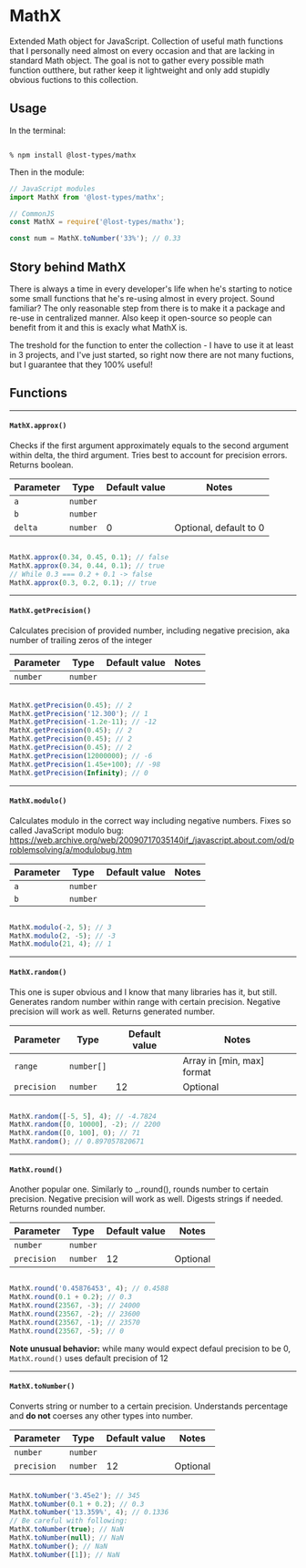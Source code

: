 # MathX

Extended Math object for JavaScript. Collection of useful math functions that I personally need almost on every occasion and that are lacking in standard Math object. The goal is not to gather every possible math function outthere, but rather keep it lightweight and only add stupidly obvious fuctions to this collection.

## Usage

In the terminal:
```

% npm install @lost-types/mathx

```

Then in the module:
```js
// JavaScript modules
import MathX from '@lost-types/mathx';

// CommonJS
const MathX = require('@lost-types/mathx');

const num = MathX.toNumber('33%'); // 0.33

```

## Story behind MathX

There is always a time in every developer's life when he's starting to notice some small functions that he's re-using almost in every project. Sound familiar? The only reasonable step from there is to make it a package and re-use in centralized manner. Also keep it open-source so people can benefit from it and this is exacly what MathX is.

The treshold for the function to enter the collection - I have to use it at least in 3 projects, and I've just started, so right now there are not many fuctions, but I guarantee that they 100% useful!

## Functions

***

#### `MathX.approx()`

Checks if the first argument approximately equals to the second argument within delta, the third argument. Tries best to account for precision errors. Returns boolean.

| **Parameter** | **Type** | **Default value** | **Notes**                                      |
|---------------|----------|-------------------|------------------------------------------------|
| `a`           | `number` |                   |                                                |
| `b`           | `number` |                   |                                                |
| `delta`       | `number` | 0                 | Optional, default to 0                         |

```js

MathX.approx(0.34, 0.45, 0.1); // false
MathX.approx(0.34, 0.44, 0.1); // true
// While 0.3 === 0.2 + 0.1 -> false
MathX.approx(0.3, 0.2, 0.1); // true

```

***

#### `MathX.getPrecision()`

Calculates precision of provided number, including negative precision, aka number of trailing zeros of the integer

| **Parameter** | **Type** | **Default value** | **Notes**                                      |
|---------------|----------|-------------------|------------------------------------------------|
| `number`      | `number` |                   |                                                |

```js

MathX.getPrecision(0.45); // 2
MathX.getPrecision('12.300'); // 1
MathX.getPrecision(-1.2e-11); // -12
MathX.getPrecision(0.45); // 2
MathX.getPrecision(0.45); // 2
MathX.getPrecision(0.45); // 2
MathX.getPrecision(12000000); // -6
MathX.getPrecision(1.45e+100); // -98
MathX.getPrecision(Infinity); // 0

```

***

#### `MathX.modulo()`

Calculates modulo in the correct way including negative numbers. Fixes so called JavaScript modulo bug: https://web.archive.org/web/20090717035140if_/javascript.about.com/od/problemsolving/a/modulobug.htm

| **Parameter** | **Type**  | **Default value** | **Notes**      |
|---------------|-----------|-------------------|----------------|
| `a`           |`number`   |                   |                |
| `b`           |`number`   |                   |                |

```js

MathX.modulo(-2, 5); // 3
MathX.modulo(2, -5); // -3
MathX.modulo(21, 4); // 1

```

***

#### `MathX.random()`

This one is super obvious and I know that many libraries has it, but still. Generates random number within range with certain precision. Negative precision will work as well. Returns generated number.

| **Parameter** | **Type**  | **Default value** | **Notes**                                        |
|---------------|-----------|-------------------|--------------------------------------------------|
| `range`       |`number[]` |                   | Array in [min, max] format                       |
| `precision`   |`number`   | 12                | Optional                                         |

```js

MathX.random([-5, 5], 4); // -4.7824
MathX.random([0, 10000], -2); // 2200
MathX.random([0, 100], 0); // 71
MathX.random(); // 0.897057820671

```

***

#### `MathX.round()`

Another popular one. Similarly to _.round(), rounds number to certain precision. Negative precision will work as well. Digests strings if needed. Returns rounded number.

| **Parameter** | **Type**  | **Default value** | **Notes**                                        |
|---------------|-----------|-------------------|--------------------------------------------------|
| `number`      |`number`   |                   |                                                  |
| `precision`   |`number`   | 12                | Optional                                         |

```js

MathX.round('0.45876453', 4); // 0.4588
MathX.round(0.1 + 0.2); // 0.3
MathX.round(23567, -3); // 24000
MathX.round(23567, -2); // 23600
MathX.round(23567, -1); // 23570
MathX.round(23567, -5); // 0

```

**Note unusual behavior:** while many would expect defaul precision to be 0, `MathX.round()` uses default precision of 12

***

#### `MathX.toNumber()`

Converts string or number to a certain precision. Understands percentage and **do not** coerses any other types into number.

| **Parameter** | **Type**  | **Default value** | **Notes**                                        |
|---------------|-----------|-------------------|--------------------------------------------------|
| `number`      |`number`   |                   |                                                  |
| `precision`   |`number`   | 12                | Optional                                         |

```js

MathX.toNumber('3.45e2'); // 345
MathX.toNumber(0.1 + 0.2); // 0.3
MathX.toNumber('13.359%', 4); // 0.1336
// Be careful with following:
MathX.toNumber(true); // NaN
MathX.toNumber(null); // NaN
MathX.toNumber(); // NaN
MathX.toNumber([1]); // NaN

```
